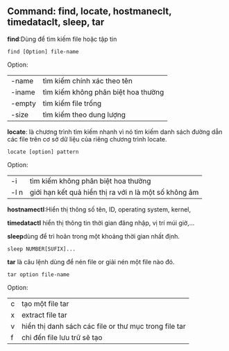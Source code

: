 ## Command: find, locate, hostmaneclt, timedataclt, sleep, tar

**find**:Dùng để tìm kiếm file hoặc tập tin

`find [Option] file-name`

Option:

|    |   |
|----|----|
|-name| tìm kiếm chính xác theo tên |
|-iname|tìm kiếm không phân biệt hoa thường|
|-empty|tìm kiếm file trống|
|-size| tìm kiếm theo dung lượng|

**locate**: là chương trình tìm kiếm nhanh vì nó tìm kiếm danh sách đường dẫn các file trên cơ sở dữ liệu của riêng chương trình locate.

`locate [option] pattern `

Option:

|   |   |
|----|---|
|-i|tìm kiếm không phân biệt hoa thường|
|-l n | giới hạn kết quả hiển thị ra với n là một số không âm|


**hostnamectl**:Hiển thị thông số tên, ID, operating system, kernel,

**timedatactl** hiển thị thông tin thời gian đăng nhập, vị trí múi giờ,...

**sleep**dùng để trì hoãn trong một khoảng thời gian nhất định.

`sleep NUMBER[SUFIX]...`

**tar** là câu lệnh dùng để nén file or giải nén một file nào đó.

`tar option file-name`

Option:

|   |    |
|----|----|
|c|tạo một file tar|
|x| extract file tar|
|v| hiển thị danh sách các file or thư mục trong file tar|
|f| chỉ đến file lưu trữ sẽ tạo|


